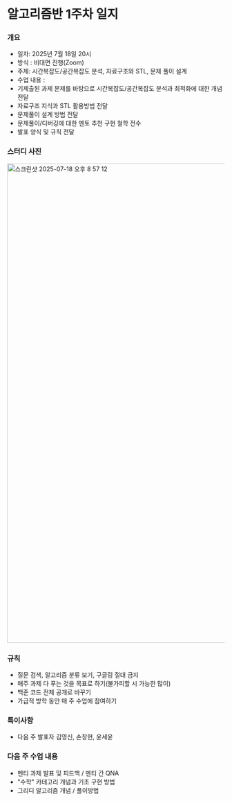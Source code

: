 # 알고리즘반 1주차 일지
### 개요
- 일자: 2025년 7월 18일 20시
- 방식 : 비대면 진행(Zoom)
- 주제: 시간복잡도/공간복잡도 분석, 자료구조와 STL, 문제 풀이 설계
- 수업 내용 :
- 기제출된 과제 문제를 바탕으로 시간복잡도/공간복잡도 분석과 최적화에 대한 개념 전달
- 자료구조 지식과 STL 활용방법 전달
- 문제풀이 설계 방법 전달
- 문제풀이/디버깅에 대한 멘토 추천 구현 철학 전수
- 발표 양식 및 규칙 전달

### 스터디 사진
<img width="1710" height="1107" alt="스크린샷 2025-07-18 오후 8 57 12" src="https://github.com/user-attachments/assets/5ab13111-12bc-449d-a14c-dfecdd7db50d" />


### 규칙
- 질문 검색, 알고리즘 분류 보기, 구글링 절대 금지
- 매주 과제 다 푸는 것을 목표로 하기(불가피할 시 가능한 많이)
- 백준 코드 전체 공개로 바꾸기
- 가급적 방학 동안 매 주 수업에 참여하기

### 특이사항
- 다음 주 발표자 김영신, 손창현, 윤세윤

### 다음 주 수업 내용
- 멘티 과제 발표 및 피드백 / 멘티 간 QNA
- "수학" 카테고리 개념과 기초 구현 방법
- 그리디 알고리즘 개념 / 풀이방법
